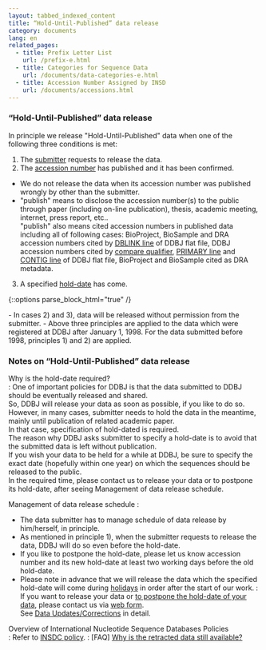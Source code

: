 ```yaml
---
layout: tabbed_indexed_content
title: “Hold-Until-Published” data release
category: documents
lang: en
related_pages:
  - title: Prefix Letter List
    url: /prefix-e.html
  - title: Categories for Sequence Data
    url: /documents/data-categories-e.html
  - title: Accession Number Assigned by INSD
    url: /documents/accessions.html
---
```



### “Hold-Until-Published” data release

In principle we release "Hold-Until-Published" data when one of the
following three conditions is met:

1. The [submitter](/ddbj/submission-e.html#submitter) requests to
release the data.
2. The [accession number](/documents/accessions-e.html) has published and it has
been confirmed.
  - We do not release the data when its accession number was published
    wrongly by other than the submitter.
  - "publish" means to disclose the accession number(s) to the public
    through paper (including on-line publication), thesis, academic
    meeting, internet, press report, etc..  
    "publish" also means cited accession numbers in published data
    including all of following cases: BioProject, BioSample and DRA
    accession numbers cited by [DBLINK line](/ddbj/con-e.html#Dblink) of
    DDBJ flat file, DDBJ accession numbers cited by [compare
    qualifier](/ddbj/qualifiers-e.html#compare), [PRIMARY
    line](/ddbj/tsa-e.html#Primary) and [CONTIG
    line](/ddbj/con-e.html#Contig) of DDBJ flat file, BioProject and
    BioSample cited as DRA metadata.
3. A specified [hold-date](/ddbj/submission-e.html#holddate) has come.

{::options parse_block_html="true" /}
<div class="attention">
  - In cases 2) and 3), data will be released without permission from
    the submitter.
  - Above three principles are applied to the data which were registered
    at DDBJ after January 1, 1998. For the data submitted before 1998,
    principles 1) and 2) are applied.
</div>

### Notes on “Hold-Until-Published” data release

Why is the hold-date required?  
: One of important policies for DDBJ is that the data submitted to
DDBJ should be eventually released and shared.  
So, DDBJ will release your data as soon as possible, if you like to
do so.  
However, in many cases, submitter needs to hold the data in the
meantime, mainly until publication of related academic paper.  
In that case, specification of hold-dated is required.  
The reason why DDBJ asks submitter to specify a hold-date is to
avoid that the submitted data is left without publication.  
If you wish your data to be held for a while at DDBJ, be sure to
specify the exact date (hopefully within one year) on which the
sequences should be released to the public.  
In the required time, please contact us to release your data or to
postpone its hold-date, after seeing Management of data release
schedule.

Management of data release schedule
: 
  - The data submitter has to manage schedule of data release by
    him/herself, in principle.
  - As mentioned in principle 1), when the submitter requests to
    release the data, DDBJ will do so even before the hold-date.
  - If you like to postpone the hold-date, please let us know
    accession number and its new hold-date at least two working days
    before the old hold-date.
  - Please note in advance that we will release the data which the
    specified hold-date will come during
    [holidays](/ddbj/submission-e.html#holiday) in order after the
    start of our work.
: If you want to release your data or [to postpone the hold-date of
your data](/ddbj/update-e.html), please contact us via [web form](/ddbj/update-form-e.html).  
See [Data Updates/Corrections](/ddbj/update-e.html) in detail.

Overview of International Nucleotide Sequence Databases Policies  
: Refer to [INSDC policy](/insdc-e.html#policy).
: [FAQ] [Why is the retracted data still
available?](/faq/en/why-retracted-data-available.html)


